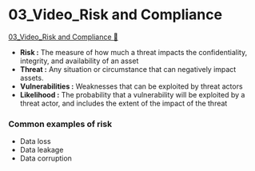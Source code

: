 # 03_Video_Risk and Compliance

[03_Video_Risk and Compliance &#128279;](https://www.coursera.org/learn/strategies-for-cloud-security-risk-management/lecture/MRZRG/risk-and-compliance)

- **Risk :** The measure of how much a threat impacts the confidentiality, integrity, and availability of an asset
- **Threat :** Any situation or circumstance that can negatively impact assets.
- **Vulnerabilities :** Weaknesses that can be exploited by threat actors
- **Likelihood :** The probability that a vulnerability will be exploited by a threat actor, and includes the extent of the impact of the threat

### Common examples of risk

- Data loss
- Data leakage
- Data corruption
